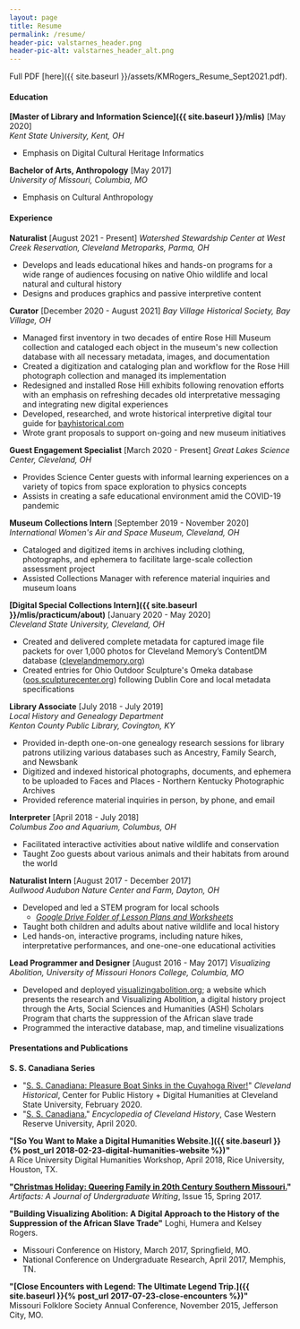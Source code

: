 ```yaml
---
layout: page
title: Resume
permalink: /resume/
header-pic: valstarnes_header.png
header-pic-alt: valstarnes_header_alt.png
---
```

Full PDF [here]({{ site.baseurl }}/assets/KMRogers_Resume_Sept2021.pdf).

#### Education
**[Master of Library and Information Science]({{ site.baseurl }}/mlis)** [May 2020]  
_Kent State University, Kent, OH_
- Emphasis on Digital Cultural Heritage Informatics

**Bachelor of Arts, Anthropology** [May 2017]  
_University of Missouri, Columbia, MO_
- Emphasis on Cultural Anthropology

#### Experience
**Naturalist** [August 2021 - Present]
_Watershed Stewardship Center at West Creek Reservation, Cleveland Metroparks, Parma, OH_
- Develops and leads educational hikes and hands-on programs for a wide range of audiences focusing on native Ohio wildlife and local natural and cultural history
- Designs and produces graphics and passive interpretive content

**Curator** [December 2020 - August 2021]
_Bay Village Historical Society, Bay Village, OH_
- Managed first inventory in two decades of entire Rose Hill Museum collection and cataloged each object in the museum's new collection database with all necessary metadata, images, and documentation
- Created a digitization and cataloging plan and workflow for the Rose Hill photograph collection and managed its implementation
- Redesigned and installed Rose Hill exhibits following renovation efforts with an emphasis on refreshing decades old interpretative messaging and integrating new digital experiences
- Developed, researched, and wrote historical interpretive digital tour guide for [bayhistorical.com](bayhistorical.com)
- Wrote grant proposals to support on-going and new museum initiatives

**Guest Engagement Specialist** [March 2020 - Present]
_Great Lakes Science Center, Cleveland, OH_  
- Provides Science Center guests with informal learning experiences on a variety of topics from space exploration to physics concepts
- Assists in creating a safe educational environment amid the COVID-19 pandemic

**Museum Collections Intern** [September 2019 - November 2020]  
_International Women's Air and Space Museum, Cleveland, OH_  
- Cataloged and digitized items in archives including clothing, photographs, and ephemera to facilitate large-scale collection assessment project
- Assisted Collections Manager with reference material inquiries and museum loans

**[Digital Special Collections Intern]({{ site.baseurl }}/mlis/practicum/about)** [January 2020 - May 2020]  
_Cleveland State University, Cleveland, OH_
- Created and delivered complete metadata for captured image file packets for over 1,000 photos for Cleveland Memory’s ContentDM database ([clevelandmemory.org](clevelandmemory.org))
- Created entries for Ohio Outdoor Sculpture's Omeka database ([oos.sculpturecenter.org](oos.sculpturecenter.org)) following Dublin Core and local metadata specifications

**Library Associate** [July 2018 - July 2019]  
_Local History and Genealogy Department  
Kenton County Public Library, Covington, KY_
- Provided in-depth one-on-one genealogy research sessions for library patrons utilizing various databases such as Ancestry, Family Search, and Newsbank
- Digitized and indexed historical photographs, documents, and ephemera to be uploaded to Faces and Places - Northern Kentucky Photographic Archives
- Provided reference material inquiries in person, by phone, and email

**Interpreter** [April 2018 - July 2018]  
_Columbus Zoo and Aquarium, Columbus, OH_  
- Facilitated interactive activities about native wildlife and conservation
- Taught Zoo guests about various animals and their habitats from around the world

**Naturalist Intern** [August 2017 - December 2017]  
_Aullwood Audubon Nature Center and Farm, Dayton, OH_  
- Developed and led a STEM program for local schools
  - _[Google Drive Folder of Lesson Plans and Worksheets](https://drive.google.com/drive/folders/0ByAKnFlSibVYQjNKMTlqdVBqLWM?usp=sharing)_
- Taught both children and adults about native wildlife and local history
- Led hands-on, interactive programs, including nature hikes, interpretative performances, and one-one-one educational activities

**Lead Programmer and Designer** [August 2016 - May 2017]
_Visualizing Abolition, University of Missouri Honors College, Columbia, MO_  
- Developed and deployed [visualizingabolition.org](http://visualizingabolition.org); a website which presents the research and Visualizing Abolition, a digital history project through the Arts, Social Sciences and Humanities (ASH) Scholars Program that charts the suppression of the African slave trade
- Programmed the interactive database, map, and timeline visualizations

#### Presentations and Publications
**S. S. Canadiana Series**  
- "[S. S. Canadiana: Pleasure Boat Sinks in the Cuyahoga River!](https://clevelandhistorical.org/items/show/905)" _Cleveland Historical_, Center for Public History + Digital Humanities at Cleveland State University, February 2020.
- "[S. S. Canadiana.](https://case.edu/ech/articles/c/s-s-canadiana)" _Encyclopedia of Cleveland History_, Case Western Reserve University, April 2020.

**"[So You Want to Make a Digital Humanities Website.]({{ site.baseurl }}{% post_url 2018-02-23-digital-humanities-website %})"**  
A Rice University Digital Humanities Workshop, April 2018, Rice University, Houston, TX.

**"[Christmas Holiday: Queering Family in 20th Century Southern Missouri.](https://artifactsjournal.missouri.edu/2017/05/christmas-holiday-queering-family-in-20th-century-southern-missouri)"**  
_Artifacts: A Journal of Undergraduate Writing_, Issue 15, Spring 2017.

**"Building Visualizing Abolition: A Digital Approach to the History of the Suppression of the African Slave Trade"** Loghi, Humera and Kelsey Rogers.
- Missouri Conference on History, March 2017, Springfield, MO.
- National Conference on Undergraduate Research, April 2017, Memphis, TN.

**"[Close Encounters with Legend: The Ultimate Legend Trip.]({{ site.baseurl }}{% post_url 2017-07-23-close-encounters %})"**  
Missouri Folklore Society Annual Conference, November 2015, Jefferson City, MO.

